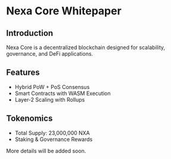 # Nexa Core Whitepaper  

## Introduction  
Nexa Core is a decentralized blockchain designed for scalability, governance, and DeFi applications.  

## Features  
- Hybrid PoW + PoS Consensus  
- Smart Contracts with WASM Execution  
- Layer-2 Scaling with Rollups  

## Tokenomics  
- Total Supply: 23,000,000 NXA  
- Staking & Governance Rewards  

More details will be added soon.
